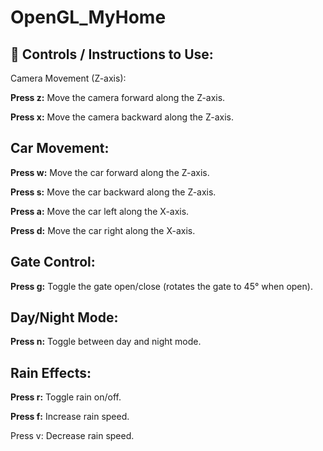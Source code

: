 # OpenGL_MyHome

<h2>🔧 Controls / Instructions to Use:</h2>
Camera Movement (Z-axis):

**Press z:** Move the camera forward along the Z-axis.

**Press x:** Move the camera backward along the Z-axis.

<h2>Car Movement:</h2>

**Press w:** Move the car forward along the Z-axis.

**Press s:** Move the car backward along the Z-axis.

**Press a:** Move the car left along the X-axis.

**Press d:** Move the car right along the X-axis.

<h2>Gate Control:</h2>

**Press g:** Toggle the gate open/close (rotates the gate to 45° when open).

<h2>Day/Night Mode:</h2>

**Press n:** Toggle between day and night mode.

<h2>Rain Effects:</h2>

**Press r:** Toggle rain on/off.

**Press f:** Increase rain speed.

Press v: Decrease rain speed.


